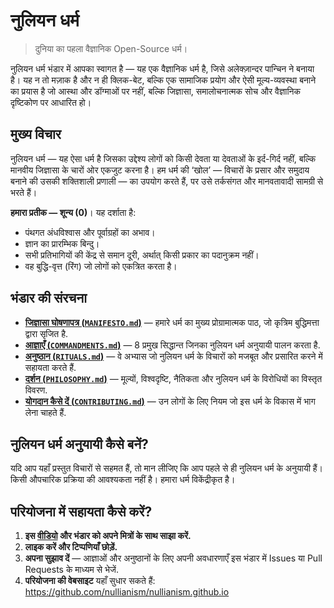 # नुलियन धर्म 

> दुनिया का पहला वैज्ञानिक Open-Source धर्म।

नुलियन धर्म भंडार में आपका स्वागत है — यह एक वैज्ञानिक धर्म है, जिसे अलेक्‍ज़ान्‍दर पान्चिन ने बनाया है। यह न तो मज़ाक है और न ही क्लिक-बेट, बल्कि एक सामाजिक प्रयोग और ऐसी मूल्य-व्यवस्था बनाने का प्रयास है जो आस्था और डॉग्माओं पर नहीं, बल्कि जिज्ञासा, समालोचनात्मक सोच और वैज्ञानिक दृष्टिकोण पर आधारित हो।

## मुख्य विचार

नुलियन धर्म — यह ऐसा धर्म है जिसका उद्देश्य लोगों को किसी देवता या देवताओं के इर्द-गिर्द नहीं, बल्कि मानवीय जिज्ञासा के चारों ओर एकजुट करना है। हम धर्म की ‘खोल’ — विचारों के प्रसार और समुदाय बनाने की उसकी शक्तिशाली प्रणाली — का उपयोग करते हैं, पर उसे तर्कसंगत और मानवतावादी सामग्री से भरते हैं।

**हमारा प्रतीक — शून्य (0)**। यह दर्शाता है:

- पंथगत अंधविश्वास और पूर्वाग्रहों का अभाव।  
- ज्ञान का प्रारम्भिक बिन्दु।  
- सभी प्रतिभागियों की केंद्र से समान दूरी, अर्थात् किसी प्रकार का पदानुक्रम नहीं।  
- वह बुद्धि-वृत्त (रिंग) जो लोगों को एकत्रित करता है।  

## भंडार की संरचना

- [**जिज्ञासा घोषणापत्र (`MANIFESTO.md`)**](./MANIFESTO.md) — हमारे धर्म का मुख्य प्रोग्रामात्मक पाठ, जो कृत्रिम बुद्धिमत्ता द्वारा सृजित है.  
- [**आज्ञाएँ (`COMMANDMENTS.md`)**](./COMMANDMENTS.md) — 8 प्रमुख सिद्धान्त जिनका नुलियन धर्म अनुयायी पालन करता है.  
- [**अनुष्ठान (`RITUALS.md`)**](./RITUALS.md) — वे अभ्यास जो नुलियन धर्म के विचारों को मजबूत और प्रसारित करने में सहायता करते हैं.  
- [**दर्शन (`PHILOSOPHY.md`)**](./PHILOSOPHY.md) — मूल्यों, विश्वदृष्टि, नैतिकता और नुलियन धर्म के विरोधियों का विस्तृत विवरण.  
- [**योगदान कैसे दें (`CONTRIBUTING.md`)**](./CONTRIBUTING.md) — उन लोगों के लिए नियम जो इस धर्म के विकास में भाग लेना चाहते हैं.  

## नुलियन धर्म अनुयायी कैसे बनें?

यदि आप यहाँ प्रस्तुत विचारों से सहमत हैं, तो मान लीजिए कि आप पहले से ही नुलियन धर्म के अनुयायी हैं। किसी औपचारिक प्रक्रिया की आवश्यकता नहीं है। हमारा धर्म विकेंद्रीकृत है।  

## परियोजना में सहायता कैसे करें?

1. **इस [वीडियो](https://www.youtube.com/watch?v=mCErecXWGCc) और भंडार को अपने मित्रों के साथ साझा करें.**  
2. **लाइक करें और टिप्पणियाँ छोड़ें.**  
3. **अपना सुझाव दें** — आज्ञाओं और अनुष्ठानों के लिए अपनी अवधारणाएँ इस भंडार में Issues या Pull Requests के माध्यम से भेजें.  
4. **परियोजना की वेबसाइट** यहाँ सुधार सकते हैं: https://github.com/nullianism/nullianism.github.io